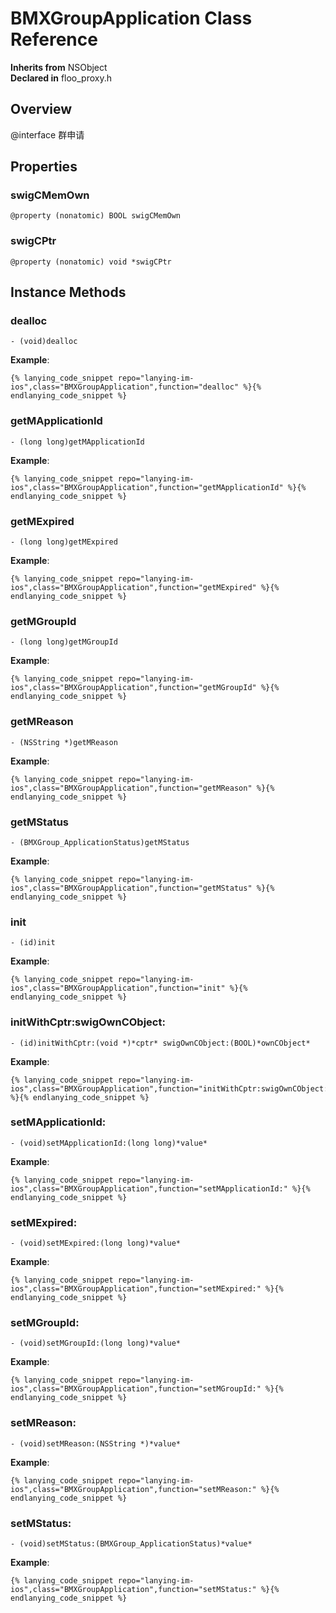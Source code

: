 # BMXGroupApplication Class Reference

  **Inherits from** NSObject  
  **Declared in** floo_proxy.h  

## Overview

@interface 群申请

## Properties

<a name="//api/name/swigCMemOwn" title="swigCMemOwn"></a>
### swigCMemOwn

`@property (nonatomic) BOOL swigCMemOwn`

<a name="//api/name/swigCPtr" title="swigCPtr"></a>
### swigCPtr

`@property (nonatomic) void *swigCPtr`

<a title="Instance Methods" name="instance_methods"></a>
## Instance Methods

<a name="//api/name/dealloc" title="dealloc"></a>
### dealloc

`- (void)dealloc`

<a name="//api/name/getMApplicationId" title="getMApplicationId"></a>
**Example**:
```
{% lanying_code_snippet repo="lanying-im-ios",class="BMXGroupApplication",function="dealloc" %}{% endlanying_code_snippet %}
```
### getMApplicationId

`- (long long)getMApplicationId`

<a name="//api/name/getMExpired" title="getMExpired"></a>
**Example**:
```
{% lanying_code_snippet repo="lanying-im-ios",class="BMXGroupApplication",function="getMApplicationId" %}{% endlanying_code_snippet %}
```
### getMExpired

`- (long long)getMExpired`

<a name="//api/name/getMGroupId" title="getMGroupId"></a>
**Example**:
```
{% lanying_code_snippet repo="lanying-im-ios",class="BMXGroupApplication",function="getMExpired" %}{% endlanying_code_snippet %}
```
### getMGroupId

`- (long long)getMGroupId`

<a name="//api/name/getMReason" title="getMReason"></a>
**Example**:
```
{% lanying_code_snippet repo="lanying-im-ios",class="BMXGroupApplication",function="getMGroupId" %}{% endlanying_code_snippet %}
```
### getMReason

`- (NSString *)getMReason`

<a name="//api/name/getMStatus" title="getMStatus"></a>
**Example**:
```
{% lanying_code_snippet repo="lanying-im-ios",class="BMXGroupApplication",function="getMReason" %}{% endlanying_code_snippet %}
```
### getMStatus

`- (BMXGroup_ApplicationStatus)getMStatus`

<a name="//api/name/init" title="init"></a>
**Example**:
```
{% lanying_code_snippet repo="lanying-im-ios",class="BMXGroupApplication",function="getMStatus" %}{% endlanying_code_snippet %}
```
### init

`- (id)init`

<a name="//api/name/initWithCptr:swigOwnCObject:" title="initWithCptr:swigOwnCObject:"></a>
**Example**:
```
{% lanying_code_snippet repo="lanying-im-ios",class="BMXGroupApplication",function="init" %}{% endlanying_code_snippet %}
```
### initWithCptr:swigOwnCObject:

`- (id)initWithCptr:(void *)*cptr* swigOwnCObject:(BOOL)*ownCObject*`

<a name="//api/name/setMApplicationId:" title="setMApplicationId:"></a>
**Example**:
```
{% lanying_code_snippet repo="lanying-im-ios",class="BMXGroupApplication",function="initWithCptr:swigOwnCObject:" %}{% endlanying_code_snippet %}
```
### setMApplicationId:

`- (void)setMApplicationId:(long long)*value*`

<a name="//api/name/setMExpired:" title="setMExpired:"></a>
**Example**:
```
{% lanying_code_snippet repo="lanying-im-ios",class="BMXGroupApplication",function="setMApplicationId:" %}{% endlanying_code_snippet %}
```
### setMExpired:

`- (void)setMExpired:(long long)*value*`

<a name="//api/name/setMGroupId:" title="setMGroupId:"></a>
**Example**:
```
{% lanying_code_snippet repo="lanying-im-ios",class="BMXGroupApplication",function="setMExpired:" %}{% endlanying_code_snippet %}
```
### setMGroupId:

`- (void)setMGroupId:(long long)*value*`

<a name="//api/name/setMReason:" title="setMReason:"></a>
**Example**:
```
{% lanying_code_snippet repo="lanying-im-ios",class="BMXGroupApplication",function="setMGroupId:" %}{% endlanying_code_snippet %}
```
### setMReason:

`- (void)setMReason:(NSString *)*value*`

<a name="//api/name/setMStatus:" title="setMStatus:"></a>
**Example**:
```
{% lanying_code_snippet repo="lanying-im-ios",class="BMXGroupApplication",function="setMReason:" %}{% endlanying_code_snippet %}
```
### setMStatus:

`- (void)setMStatus:(BMXGroup_ApplicationStatus)*value*`

**Example**:
```
{% lanying_code_snippet repo="lanying-im-ios",class="BMXGroupApplication",function="setMStatus:" %}{% endlanying_code_snippet %}
```
